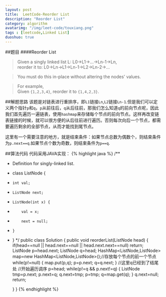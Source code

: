 ```yaml
---
layout: post
title:  LeetCode-Reorder List
description: "Reorder List"
category: algorithm
avatarimg: "/img/leet-code/touxiang.png"
tags : [leetcode,Linked List]
duoshuo: true
---
```

##题目
####Reorder List
>Given a singly linked list L: L0→L1→…→Ln-1→Ln,    
>reorder it to: L0→Ln→L1→Ln-1→L2→Ln-2→…

>You must do this in-place without altering the nodes' values.

>For example,    
>Given `{1,2,3,4}`, reorder it to `{1,4,2,3}`.
<!-- more -->
	
##解题思路
该题是对链表进行重排序，即`L1`链接`Ln`,`L2`链接`Ln-1`.但是我们可以定义两个指针`p`和`q`，`p`从前往后，`q`从后往前，那我们怎么知道`q`的前向节点呢，因此我们首先遍历一遍链表，使用`hashmap`来存储每个节点的前向节点。这样再改变链表链接的时候，就可以很方便的从后往前进行遍历。否则每次向后一个节点，都需要遍历剩余的全部节点，从而才能找到尾节点。

这里有一个需要注意的地方，就是结束条件：如果节点总数为偶数个，则结束条件为`p.next==q`.如果节点个数为奇数，则结束条件为`p==q`.

##算法代码
代码采用JAVA实现： 
{% highlight java %}
/**
 * Definition for singly-linked list.
 * class ListNode {
 *     int val;
 *     ListNode next;
 *     ListNode(int x) {
 *         val = x;
 *         next = null;
 *     }
 * }
 */
public class Solution {
    public void reorderList(ListNode head) {
        if(head==null || head.next==null || head.next.next==null)
        	return;
        ListNode p=head.next;
        ListNode q=head;
        HashMap<ListNode,ListNode> map=new HashMap<ListNode,ListNode>();//存放每个节点的前一个节点
       	while(p!=null)
       	{
       		map.put(p,q);
       		p=p.next;
       		q=q.next;
       	}
       	//这里q已经到了结尾处
       	//开始遍历调序
       	p=head;
       	while(p!=q && p.next!=q)
       	{
       		ListNode tmp=p.next;
       		p.next=q;
       		q.next=tmp;
       		p=tmp;
       		q=map.get(q);
       	}
       	q.next=null;
       	return;

    }
}
{% endhighlight %}





